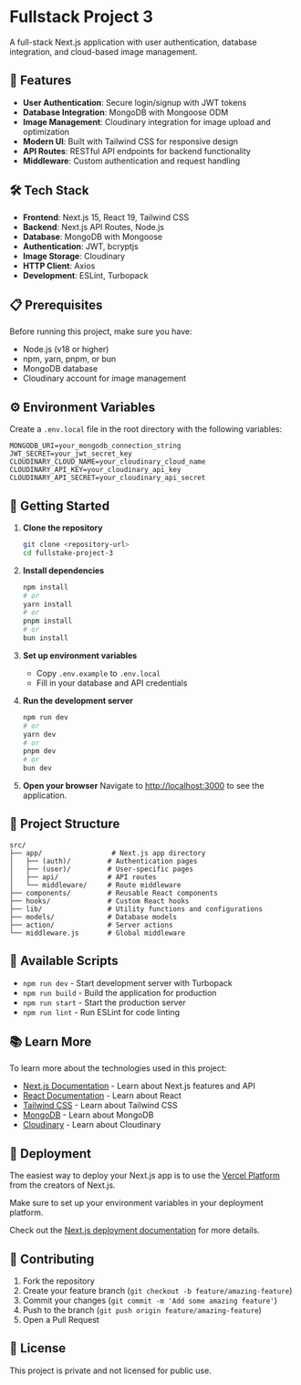 # Fullstack Project 3

A full-stack Next.js application with user authentication, database integration, and cloud-based image management.

## 🚀 Features

- **User Authentication**: Secure login/signup with JWT tokens
- **Database Integration**: MongoDB with Mongoose ODM
- **Image Management**: Cloudinary integration for image upload and optimization
- **Modern UI**: Built with Tailwind CSS for responsive design
- **API Routes**: RESTful API endpoints for backend functionality
- **Middleware**: Custom authentication and request handling

## 🛠️ Tech Stack

- **Frontend**: Next.js 15, React 19, Tailwind CSS
- **Backend**: Next.js API Routes, Node.js
- **Database**: MongoDB with Mongoose
- **Authentication**: JWT, bcryptjs
- **Image Storage**: Cloudinary
- **HTTP Client**: Axios
- **Development**: ESLint, Turbopack

## 📋 Prerequisites

Before running this project, make sure you have:

- Node.js (v18 or higher)
- npm, yarn, pnpm, or bun
- MongoDB database
- Cloudinary account for image management

## ⚙️ Environment Variables

Create a `.env.local` file in the root directory with the following variables:

```env
MONGODB_URI=your_mongodb_connection_string
JWT_SECRET=your_jwt_secret_key
CLOUDINARY_CLOUD_NAME=your_cloudinary_cloud_name
CLOUDINARY_API_KEY=your_cloudinary_api_key
CLOUDINARY_API_SECRET=your_cloudinary_api_secret
```

## 🚀 Getting Started

1. **Clone the repository**
   ```bash
   git clone <repository-url>
   cd fullstake-project-3
   ```

2. **Install dependencies**
   ```bash
   npm install
   # or
   yarn install
   # or
   pnpm install
   # or
   bun install
   ```

3. **Set up environment variables**
   - Copy `.env.example` to `.env.local`
   - Fill in your database and API credentials

4. **Run the development server**
   ```bash
   npm run dev
   # or
   yarn dev
   # or
   pnpm dev
   # or
   bun dev
   ```

5. **Open your browser**
   Navigate to [http://localhost:3000](http://localhost:3000) to see the application.

## 📁 Project Structure

```
src/
├── app/                 # Next.js app directory
│   ├── (auth)/         # Authentication pages
│   ├── (user)/         # User-specific pages
│   ├── api/            # API routes
│   └── middleware/     # Route middleware
├── components/         # Reusable React components
├── hooks/              # Custom React hooks
├── lib/                # Utility functions and configurations
├── models/             # Database models
├── action/             # Server actions
└── middleware.js       # Global middleware
```

## 🔧 Available Scripts

- `npm run dev` - Start development server with Turbopack
- `npm run build` - Build the application for production
- `npm run start` - Start the production server
- `npm run lint` - Run ESLint for code linting

## 📚 Learn More

To learn more about the technologies used in this project:

- [Next.js Documentation](https://nextjs.org/docs) - Learn about Next.js features and API
- [React Documentation](https://react.dev/) - Learn about React
- [Tailwind CSS](https://tailwindcss.com/docs) - Learn about Tailwind CSS
- [MongoDB](https://docs.mongodb.com/) - Learn about MongoDB
- [Cloudinary](https://cloudinary.com/documentation) - Learn about Cloudinary

## 🚀 Deployment

The easiest way to deploy your Next.js app is to use the [Vercel Platform](https://vercel.com/new?utm_medium=default-template&filter=next.js&utm_source=create-next-app&utm_campaign=create-next-app-readme) from the creators of Next.js.

Make sure to set up your environment variables in your deployment platform.

Check out the [Next.js deployment documentation](https://nextjs.org/docs/app/building-your-application/deploying) for more details.

## 🤝 Contributing

1. Fork the repository
2. Create your feature branch (`git checkout -b feature/amazing-feature`)
3. Commit your changes (`git commit -m 'Add some amazing feature'`)
4. Push to the branch (`git push origin feature/amazing-feature`)
5. Open a Pull Request

## 📄 License

This project is private and not licensed for public use.
